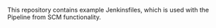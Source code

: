 This repository contains example Jenkinsfiles, which is used with the Pipeline from SCM functionality.
